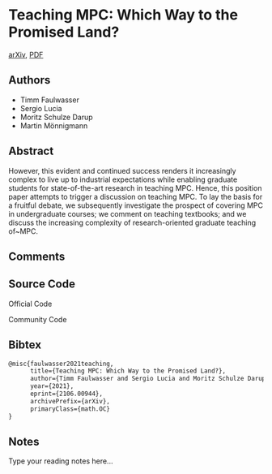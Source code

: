 
# Teaching MPC: Which Way to the Promised Land?

[arXiv](https://arxiv.org/abs/2106.0944), [PDF](https://arxiv.org/pdf/2106.0944.pdf)

## Authors

- Timm Faulwasser
- Sergio Lucia
- Moritz Schulze Darup
- Martin Mönnigmann

## Abstract

However, this evident and continued success renders it increasingly complex to live up to industrial expectations while enabling graduate students for state-of-the-art research in teaching MPC. Hence, this position paper attempts to trigger a discussion on teaching MPC. To lay the basis for a fruitful debate, we subsequently investigate the prospect of covering MPC in undergraduate courses; we comment on teaching textbooks; and we discuss the increasing complexity of research-oriented graduate teaching of~MPC.

## Comments



## Source Code

Official Code



Community Code



## Bibtex

```tex
@misc{faulwasser2021teaching,
      title={Teaching MPC: Which Way to the Promised Land?}, 
      author={Timm Faulwasser and Sergio Lucia and Moritz Schulze Darup and Martin Mönnigmann},
      year={2021},
      eprint={2106.00944},
      archivePrefix={arXiv},
      primaryClass={math.OC}
}
```

## Notes

Type your reading notes here...

